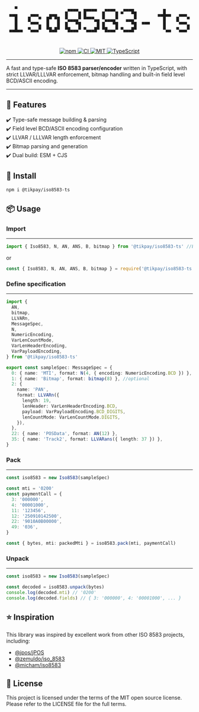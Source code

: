 <div align="center">
<pre><code>                                                                  
   ▀                   ▄▄▄▄  ▄▄▄▄▄   ▄▄▄▄   ▄▄▄▄           ▄          
 ▄▄▄     ▄▄▄    ▄▄▄   █    █ █      █    █ ▀   ▀█        ▄▄█▄▄   ▄▄▄  
   █    █   ▀  █▀ ▀█  ▀▄▄▄▄▀ ▀▀▀▀▄▄ ▀▄▄▄▄▀   ▄▄▄▀          █    █   ▀ 
   █     ▀▀▀▄  █   █  █   ▀█      █ █   ▀█     ▀█  ▀▀▀     █     ▀▀▀▄ 
 ▄▄█▄▄  ▀▄▄▄▀  ▀█▄█▀  ▀█▄▄▄▀ ▀▄▄▄█▀ ▀█▄▄▄▀ ▀▄▄▄█▀          ▀▄▄  ▀▄▄▄▀ 
                                                                 
                                                                  
                                                 
</code></pre>
</div>

<p align="center">
  <a href="https://www.npmjs.com/package/@tikpay/iso8583-ts">
    <img alt="npm" src="https://img.shields.io/npm/v/@tikpay/iso8583-ts.svg?logo=npm&color=cb3837">
  </a>
  <a href="https://github.com/tikpay-engineering/iso8583-ts/actions">
    <img alt="CI" src="https://img.shields.io/github/actions/workflow/status/tikpay-engineering/iso8583-ts/ci.yml?logo=github&label=CI">
  </a>
  <a href="./LICENSE">
    <img alt="MIT" src="https://img.shields.io/badge/License-MIT-blue.svg">
  </a>
  <a href="https://www.typescriptlang.org/">
    <img alt="TypeScript" src="https://img.shields.io/badge/TypeScript-Ready-3178c6?logo=typescript&logoColor=white">
  </a>
</p>

---

A fast and type-safe **ISO 8583 parser/encoder** written in TypeScript, with strict LLVAR/LLLVAR enforcement, bitmap handling and built-in field level BCD/ASCII encoding.

---

## 🧰 Features

✔️ Type-safe message building & parsing\
✔️ Field level BCD/ASCII encoding configuration\
✔️ LLVAR / LLLVAR length enforcement\
✔️ Bitmap parsing and generation\
✔️ Dual build: ESM + CJS

## 🚀 Install

```bash
npm i @tikpay/iso8583-ts
```

## 📦 Usage

### Import

---

```typescript
import { Iso8583, N, AN, ANS, B, bitmap } from '@tikpay/iso8583-ts' //ESM
```

or

```typescript
const { Iso8583, N, AN, ANS, B, bitmap } = require('@tikpay/iso8583-ts') //CJS
```

### Define specification

---

```typescript
import {
  AN,
  bitmap,
  LLVARn,
  MessageSpec,
  N,
  NumericEncoding,
  VarLenCountMode,
  VarLenHeaderEncoding,
  VarPayloadEncoding,
} from '@tikpay/iso8583-ts'

export const sampleSpec: MessageSpec = {
  0: { name: 'MTI', format: N(4, { encoding: NumericEncoding.BCD }) }, //optional
  1: { name: 'Bitmap', format: bitmap(8) }, //optional
  2: {
    name: 'PAN',
    format: LLVARn({
      length: 19,
      lenHeader: VarLenHeaderEncoding.BCD,
      payload: VarPayloadEncoding.BCD_DIGITS,
      lenCountMode: VarLenCountMode.DIGITS,
    }),
  },
  22: { name: 'POSData', format: AN(12) },
  35: { name: 'Track2', format: LLVARans({ length: 37 }) },
}
```

### Pack

---

```typescript
const iso8583 = new Iso8583(sampleSpec)

const mti = '0200'
const paymentCall = {
  3: '000000',
  4: '00001000',
  11: '123456',
  12: '250910142500',
  22: '9010A0B00000',
  49: '036',
}

const { bytes, mti: packedMti } = iso8583.pack(mti, paymentCall)
```

### Unpack

---

```typescript
const iso8583 = new Iso8583(sampleSpec)

const decoded = iso8583.unpack(bytes)
console.log(decoded.mti) // '0200'
console.log(decoded.fields) // { 3: '000000', 4: '00001000', ... }
```

## ⭐ Inspiration

This library was inspired by excellent work from other ISO 8583 projects, including:

- [@jpos/jPOS](https://github.com/jpos/jPOS)
- [@zemuldo/iso_8583](https://www.npmjs.com/package/iso_8583)
- [@micham/iso8583](https://www.npmjs.com/package/@micham/iso8583)

## 📄 License

This project is licensed under the terms of the MIT open source license. Please refer to the LICENSE file for the full terms.
